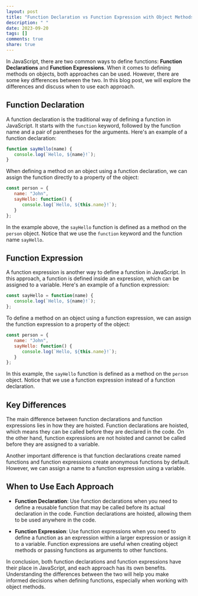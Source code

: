 ```yaml
---
layout: post
title: "Function Declaration vs Function Expression with Object Methods in JavaScript"
description: " "
date: 2023-09-20
tags: []
comments: true
share: true
---
```


In JavaScript, there are two common ways to define functions: **Function Declarations** and **Function Expressions**. When it comes to defining methods on objects, both approaches can be used. However, there are some key differences between the two. In this blog post, we will explore the differences and discuss when to use each approach.

## Function Declaration

A function declaration is the traditional way of defining a function in JavaScript. It starts with the `function` keyword, followed by the function name and a pair of parentheses for the arguments. Here's an example of a function declaration:

```javascript
function sayHello(name) {
   console.log(`Hello, ${name}!`);
}
```

When defining a method on an object using a function declaration, we can assign the function directly to a property of the object:

```javascript
const person = {
   name: "John",
   sayHello: function() {
      console.log(`Hello, ${this.name}!`);
   }
};
```

In the example above, the `sayHello` function is defined as a method on the `person` object. Notice that we use the `function` keyword and the function name `sayHello`.

## Function Expression

A function expression is another way to define a function in JavaScript. In this approach, a function is defined inside an expression, which can be assigned to a variable. Here's an example of a function expression:

```javascript
const sayHello = function(name) {
   console.log(`Hello, ${name}!`);
};
```

To define a method on an object using a function expression, we can assign the function expression to a property of the object:

```javascript
const person = {
   name: "John",
   sayHello: function() {
      console.log(`Hello, ${this.name}!`);
   }
};
```

In this example, the `sayHello` function is defined as a method on the `person` object. Notice that we use a function expression instead of a function declaration.

## Key Differences

The main difference between function declarations and function expressions lies in how they are hoisted. Function declarations are hoisted, which means they can be called before they are declared in the code. On the other hand, function expressions are not hoisted and cannot be called before they are assigned to a variable.

Another important difference is that function declarations create named functions and function expressions create anonymous functions by default. However, we can assign a name to a function expression using a variable.

## When to Use Each Approach

- **Function Declaration**: Use function declarations when you need to define a reusable function that may be called before its actual declaration in the code. Function declarations are hoisted, allowing them to be used anywhere in the code.

- **Function Expression**: Use function expressions when you need to define a function as an expression within a larger expression or assign it to a variable. Function expressions are useful when creating object methods or passing functions as arguments to other functions.

In conclusion, both function declarations and function expressions have their place in JavaScript, and each approach has its own benefits. Understanding the differences between the two will help you make informed decisions when defining functions, especially when working with object methods.